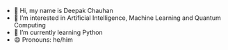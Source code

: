 - 👋 Hi, my name is Deepak Chauhan 
- 👀 I’m interested in Artificial Intelligence, Machine Learning and Quantum Computing  
- 🌱 I’m currently learning Python 
- 😄 Pronouns: he/him


<!---
deeep4k/deeep4k is a ✨ special ✨ repository because its `README.md` (this file) appears on your GitHub profile.
You can click the Preview link to take a look at your changes.
--->
